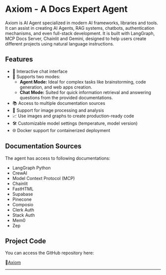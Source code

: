 # Axiom - A Docs Expert Agent

Axiom is AI Agent specialized in modern AI frameworks, libraries and tools. It can assist in creating AI Agents, RAG systems, chatbots, authentication mechanisms, and even full-stack development. It is built with LangGraph, MCP Docs Server, Chainlit and Gemini, designed to help users create different projects using natural language instructions.

## Features

- 🤖 Interactive chat interface
- 🧪 Supports two modes: 
    - **Agent Mode:** Ideal for complex tasks like brainstorming, code generation, and web apps creation.
    - **Chat Mode:** Suited for quick information retrieval and answering questions from the provided documentations.
- 📚 Access to multiple documentation sources
- 🎨 Support for image processing and analysis
- 📈 Use images and graphs to create production-ready code
- 🛠️ Customizable model settings (temperature, model version)
- 🌐 Docker support for containerized deployment

## Documentation Sources

The agent has access to following documentations:
- LangGraph Python
- CrewAI
- Model Context Protocol (MCP)
- Chainlit
- FastHTML
- Supabase
- Pinecone
- Composio
- Clerk Auth
- Stack Auth
- Mem0
- Zep

## Project Code

You can access the GitHub repository here: 

🔹[Axiom](https://github.com/aasherkamal216/Axiom)

---